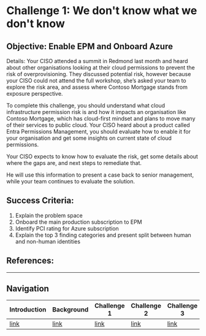 # Challenge 1: We don't know what we don't know

## **Objective**: Enable EPM and Onboard Azure

Details:
Your CISO attended a summit in Redmond last month and heard about other organisations looking at their cloud permissions to prevent the risk of overprovisioning. They discussed potential risk, however because your CISO could not attend the full workshop, she’s asked your team to explore the risk area, and assess where Contoso Mortgage stands from exposure perspective.

To complete this challenge, you should understand what cloud infrastructure permission risk is and how it impacts an organisation like Contoso Mortgage, which has cloud-first mindset and plans to move many of their services to public cloud. Your CISO heard about a product called Entra Permissions Management, you should evaluate how to enable it for your organisation and get some insights on current state of cloud permissions.

Your CISO expects to know how to evaluate the risk, get some details about where the gaps are, and next steps to remediate that.

He will use this information to present a case back to senior management, while your team continues to evaluate the solution.

## Success Criteria:
1.	Explain the problem space
2.	Onboard the main production subscription to EPM
3.	Identify PCI rating for Azure subscription
4.	Explain the top 3 finding categories and present split between human and non-human identities

## References:


<!-- Common Footer -->
___

## Navigation
  
Introduction | Background | Challenge 1 | Challenge 2 | Challenge 3 | Challenge 4 | Challenge 5 | Summmary
------------ | ---------- | ----------- | ----------- | ----------- | ----------- | ----------- | ---------- 
[link](Intro.html) | [link](Background.html) |  [link](Challenge1.html) | [link](Challenge2.html) | [link](Challenge3.html) | [link](Challenge4.html) | [link](Challenge5.html) | [link](Summary.html)
  
